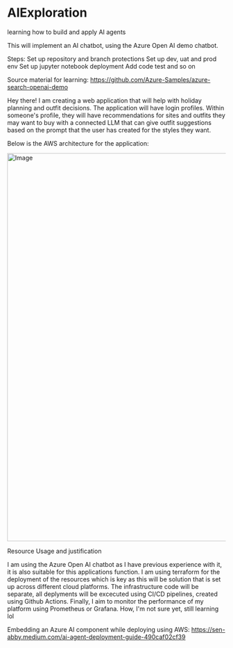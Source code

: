 # AIExploration
learning how to build and apply AI agents

This will implement an AI chatbot, using the Azure Open AI demo chatbot.

Steps:
Set up repository and branch protections
Set up dev, uat and prod env
Set up jupyter notebook deployment
Add code
test and so on

Source material for learning: https://github.com/Azure-Samples/azure-search-openai-demo

Hey there! I am creating a web application that will help with holiday planning and outfit decisions. The application will have login profiles. Within someone's profile, they will have recommendations for sites and outfits they may want to buy with a connected LLM that can give outfit suggestions based on the prompt that the user has created for the styles they want.

Below is the AWS architecture for the application:

<img width="1490" height="895" alt="Image" src="https://github.com/user-attachments/assets/80acba89-b7f0-46a8-aa43-eb1691354a57" />


Resource Usage and justification

I am using the Azure Open AI chatbot as I have previous experience with it, it is also suitable for this applications function.
I am using terraform for the deployment of the resources which is key as this will be solution that is set up across different cloud platforms.
The infrastructure code will be separate, all deplyments will be excecuted using CI/CD pipelines, created using Github Actions.
Finally, I aim to monitor the performance of my platform using Prometheus or Grafana. How, I'm not sure yet, still learning lol

Embedding an Azure AI component while deploying using AWS: https://sen-abby.medium.com/ai-agent-deployment-guide-490caf02cf39


